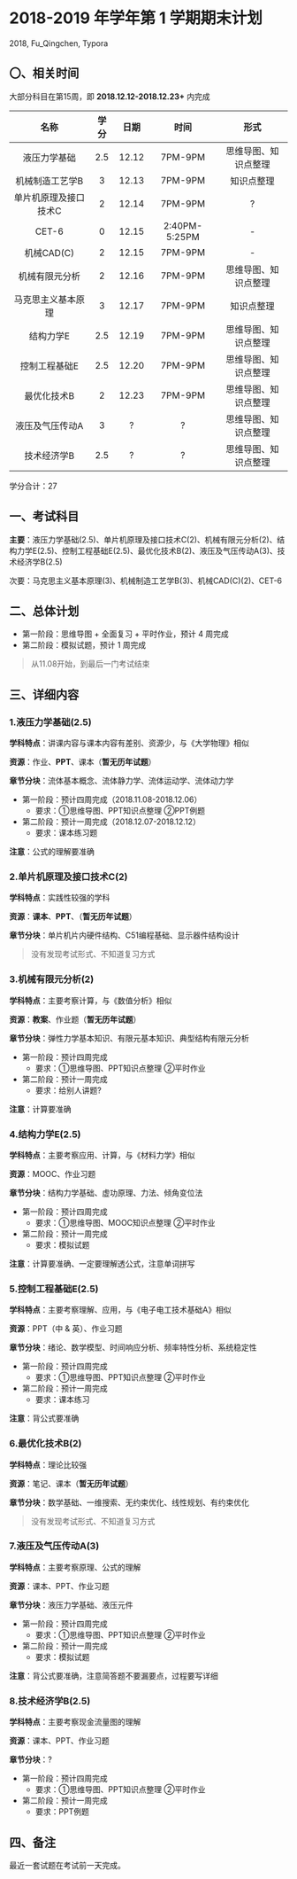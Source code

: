 # 2018-2019 年学年第 1 学期期末计划

2018, Fu_Qingchen, Typora

## 〇、相关时间

大部分科目在第15周，即 **2018.12.12-2018.12.23+** 内完成

|         名称          | 学分 | 日期  |     时间      |         形式         |
| :-------------------: | :--: | :---: | :-----------: | :------------------: |
|     液压力学基础      | 2.5  | 12.12 |    7PM-9PM    | 思维导图、知识点整理 |
|    机械制造工艺学B    |  3   | 12.13 |    7PM-9PM    |      知识点整理      |
| 单片机原理及接口技术C |  2   | 12.14 |    7PM-9PM    |          ?           |
|         CET-6         |  0   | 12.15 | 2:40PM-5:25PM |          -           |
|      机械CAD(C)       |  2   | 12.15 |    7PM-9PM    |          -           |
|    机械有限元分析     |  2   | 12.16 |    7PM-9PM    | 思维导图、知识点整理 |
|  马克思主义基本原理   |  3   | 12.17 |    7PM-9PM    |      知识点整理      |
|       结构力学E       | 2.5  | 12.19 |    7PM-9PM    | 思维导图、知识点整理 |
|     控制工程基础E     | 2.5  | 12.20 |    7PM-9PM    | 思维导图、知识点整理 |
|      最优化技术B      |  2   | 12.23 |    7PM-9PM    | 思维导图、知识点整理 |
|    液压及气压传动A    |  3   |   ?   |       ?       | 思维导图、知识点整理 |
|      技术经济学B      | 2.5  |   ?   |       ?       | 思维导图、知识点整理 |

学分合计：27

## 一、考试科目

**主要**：液压力学基础(2.5)、单片机原理及接口技术C(2)、机械有限元分析(2)、结构力学E(2.5)、控制工程基础E(2.5)、最优化技术B(2)、液压及气压传动A(3)、技术经济学B(2.5)

次要：马克思主义基本原理(3)、机械制造工艺学B(3)、机械CAD(C)(2)、CET-6

## 二、总体计划

- 第一阶段：思维导图 + 全面复习 + 平时作业，预计 4 周完成
- 第二阶段：模拟试题，预计 1 周完成

> 从11.08开始，到最后一门考试结束

## 三、详细内容

### 1.液压力学基础(2.5)

**学科特点**：讲课内容与课本内容有差别、资源少，与《大学物理》相似

**资源**：作业、**PPT**、课本（**暂无历年试题**）

**章节分块**：流体基本概念、流体静力学、流体运动学、流体动力学

- 第一阶段：预计四周完成（2018.11.08-2018.12.06）
  - 要求：①思维导图、PPT知识点整理	②PPT例题
- 第二阶段：预计一周完成（2018.12.07-2018.12.12）
  - 要求：课本练习题

**注意**：公式的理解要准确

### 2.单片机原理及接口技术C(2)

**学科特点**：实践性较强的学科

**资源**：**课本**、**PPT**、（**暂无历年试题**）

**章节分块**：单片机片内硬件结构、C51编程基础、显示器件结构设计

> 没有发现考试形式、不知道复习方式

### 3.机械有限元分析(2)

**学科特点**：主要考察计算，与《数值分析》相似

**资源**：**教案**、作业题（**暂无历年试题**）

**章节分块**：弹性力学基本知识、有限元基本知识、典型结构有限元分析

- 第一阶段：预计四周完成
  - 要求：①思维导图、PPT知识点整理 ②平时作业
- 第二阶段：预计一周完成
  - 要求：给别人讲题?

**注意**：计算要准确

### 4.结构力学E(2.5)

**学科特点**：主要考察应用、计算，与《材料力学》相似

**资源**：MOOC、作业习题

**章节分块**：结构力学基础、虚功原理、力法、倾角变位法

- 第一阶段：预计四周完成
  - 要求：①思维导图、MOOC知识点整理 ②平时作业
- 第二阶段：预计一周完成
  - 要求：模拟试题

**注意**：计算要准确、一定要理解透公式，注意单词拼写

### 5.控制工程基础E(2.5)

**学科特点**：主要考察理解、应用，与《电子电工技术基础A》相似

**资源**：PPT（中 & 英）、作业习题

**章节分块**：绪论、数学模型、时间响应分析、频率特性分析、系统稳定性

- 第一阶段：预计四周完成
  - 要求：①思维导图、PPT知识点整理 ②平时作业
- 第二阶段：预计一周完成
  - 要求：课本练习

**注意**：背公式要准确

### 6.最优化技术B(2)

**学科特点**：理论比较强

**资源**：笔记、课本（**暂无历年试题**）

**章节分块**：数学基础、一维搜索、无约束优化、线性规划、有约束优化

> 没有发现考试形式、不知道复习方式

### 7.液压及气压传动A(3)

**学科特点**：主要考察原理、公式的理解

**资源**：课本、PPT、作业习题

**章节分块**：液压力学基础、液压元件

- 第一阶段：预计四周完成
  - 要求：①思维导图、PPT知识点整理 ②平时作业
- 第二阶段：预计一周完成
  - 要求：模拟试题

**注意**：背公式要准确，注意简答题不要漏要点，过程要写详细

### 8.技术经济学B(2.5)

**学科特点**：主要考察现金流量图的理解

**资源**：课本、PPT、作业习题

**章节分块**：?

- 第一阶段：预计四周完成
  - 要求：①思维导图、PPT知识点整理 ②平时作业
- 第二阶段：预计一周完成
  - 要求：PPT例题

## 四、备注

最近一套试题在考试前一天完成。